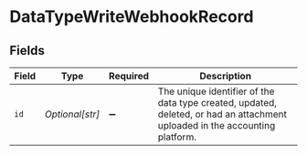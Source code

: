 # DataTypeWriteWebhookRecord


## Fields

| Field                                                                                                                       | Type                                                                                                                        | Required                                                                                                                    | Description                                                                                                                 |
| --------------------------------------------------------------------------------------------------------------------------- | --------------------------------------------------------------------------------------------------------------------------- | --------------------------------------------------------------------------------------------------------------------------- | --------------------------------------------------------------------------------------------------------------------------- |
| `id`                                                                                                                        | *Optional[str]*                                                                                                             | :heavy_minus_sign:                                                                                                          | The unique identifier of the data type created, updated, deleted, or had an attachment uploaded in the accounting platform. |